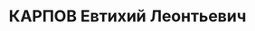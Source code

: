 ---
title: КАРПОВ Евтихий Леонтьевич
description: "1880 г.р., м.р. Харьковская обл., украинец, из крестьян, б/п, женат,\
  \ обр. низшее, \n  место жит. до ареста г. Керчь, мастер доломитной мастерской ГМЗ,\
  \ \n  арест. 17.06.1937 Керченским ГО НКВД Крыма, ст. 58-7, 8, 11 УК РСФСР: член\
  \ антисоветской троцкистской организации \n  осужден 07.01.1938 Верховным Судом\
  \ СССР к 10 годам ИТЛ, \n  реабилитир. 14.09.1957 г. Верховным Судом СССР"
---